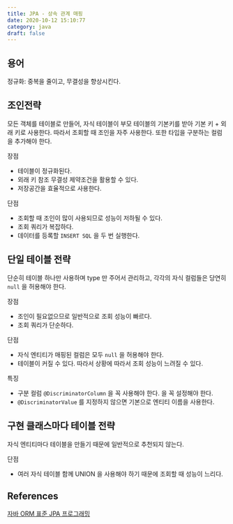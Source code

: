 ```yaml
---
title: JPA - 상속 관계 매핑
date: 2020-10-12 15:10:77
category: java
draft: false
---
```


## 용어

정규화: 중복을 줄이고, 무결성을 향상시킨다.

## 조인전략

모든 객체를 테이블로 만들어, 자식 테이블이 부모 테이블의 기본키를 받아 기본 키 + 외래 키로 사용한다.
따라서 조회할 때 조인을 자주 사용한다. 또한 타입을 구분하는 컬럼을 추가해야 한다.

장점

- 테이블이 정규화된다.
- 외래 키 참조 무결성 제약조건을 활용할 수 있다.
- 저장공간을 효율적으로 사용한다.

단점

- 조회할 때 조인이 많이 사용되므로 성능이 저하될 수 있다.
- 조회 쿼리가 복잡하다.
- 데이터를 등록할 `INSERT SQL` 을 두 번 실행한다.

## 단일 테이블 전략

단순히 테이블 하나만 사용하며 type 만 주어서 관리하고, 각각의 자식 컬럼들은 당연히 `null` 을 허용해야 한다.

장점

- 조인이 필요없으므로 일반적으로 조회 성능이 빠르다.
- 조회 쿼리가 단순하다.

단점

- 자식 엔티티가 매핑된 컬럼은 모두 `null` 을 허용해야 한다.
- 테이블이 커질 수 있다. 따라서 상황에 따라서 조회 성능이 느려질 수 있다.

특징

- 구분 컬럼 `@DiscriminatorColumn` 을 꼭 사용해야 한다. 을 꼭 설정해야 한다.
- `@DiscriminatorValue` 를 지정하지 않으면 기본으로 엔티티 이름을 사용한다.

## 구현 클래스마다 테이블 전략

자식 엔티티마다 테이블을 만들기 때문에 일반적으로 추천되지 않는다.

단점

- 여러 자식 테이블 함께 UNION 을 사용해야 하기 때문에 조회할 때 성능이 느리다.

## References

[자바 ORM 표준 JPA 프로그래밍](https://www.aladin.co.kr/shop/wproduct.aspx?itemid=62681446)

